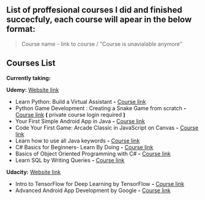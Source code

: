 
## List of proffesional courses I did and finished succecfuly, each course will apear in the below format:
> Course name - link to course / "Course is unavialable anymore"

## Courses List
**Currently taking:** 

 **Udemy:** [Website link](https://www.udemy.com/)
  - Learn Python: Build a Virtual Assistant **-** [Course link](https://www.udemy.com/course/learn-python-build-a-virtual-assistant-in-python/)
  - Python Game Development : Creating a Snake Game from scratch **-** [Course link](https://www.udemy.com/course/python-game-development-creating-a-snake-game-from-scratch/) **(** private course login required **)**
  - Your First Simple Android App in Java **-** [Course link](https://www.udemy.com/course/android-app-quick/)
  - Code Your First Game: Arcade Classic in JavaScript on Canvas **-** [Course link](https://www.udemy.com/course/code-your-first-game/)
  - Learn how to use all Java keywords **-** [Course link](https://www.udemy.com/course/learn-how-to-use-all-50-java-keywords/)
  - C# Basics for Beginners- Learn By Doing **-** [Course link](https://www.udemy.com/course/c-sharp-basics-learn-to-code-the-hard-way/)
  - Basics of Object Oriented Programming with C# **-** [Course link](https://www.udemy.com/course/basics-of-object-oriented-programming-with-csharp/)
  - Learn SQL by Writing Queries **-** [Course link](https://www.udemy.com/course/learn-sql-by-writing-queries/)

  **Udacity:** [Website link](https://www.udacity.com/)
  - Intro to TensorFlow for Deep Learning by TensorFlow **-** [Course link](https://www.udacity.com/course/intro-to-tensorflow-for-deep-learning--ud187)
  - Advanced Android App Development by Google **-** [Course link](https://www.udacity.com/course/advanced-android-app-development--ud855)
  
